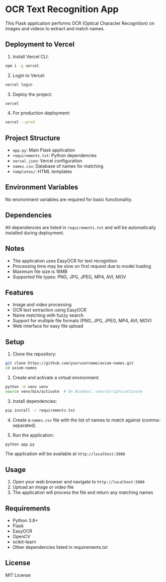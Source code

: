 # OCR Text Recognition App

This Flask application performs OCR (Optical Character Recognition) on images and videos to extract and match names.

## Deployment to Vercel

1. Install Vercel CLI:
```bash
npm i -g vercel
```

2. Login to Vercel:
```bash
vercel login
```

3. Deploy the project:
```bash
vercel
```

4. For production deployment:
```bash
vercel --prod
```

## Project Structure
- `app.py`: Main Flask application
- `requirements.txt`: Python dependencies
- `vercel.json`: Vercel configuration
- `names.csv`: Database of names for matching
- `templates/`: HTML templates

## Environment Variables
No environment variables are required for basic functionality.

## Dependencies
All dependencies are listed in `requirements.txt` and will be automatically installed during deployment.

## Notes
- The application uses EasyOCR for text recognition
- Processing time may be slow on first request due to model loading
- Maximum file size is 16MB
- Supported file types: PNG, JPG, JPEG, MP4, AVI, MOV

## Features

- Image and video processing
- OCR text extraction using EasyOCR
- Name matching with fuzzy search
- Support for multiple file formats (PNG, JPG, JPEG, MP4, AVI, MOV)
- Web interface for easy file upload

## Setup

1. Clone the repository:
```bash
git clone https://github.com/yourusername/axiom-names.git
cd axiom-names
```

2. Create and activate a virtual environment:
```bash
python -m venv venv
source venv/bin/activate  # On Windows: venv\Scripts\activate
```

3. Install dependencies:
```bash
pip install -r requirements.txt
```

4. Create a `names.csv` file with the list of names to match against (comma-separated).

5. Run the application:
```bash
python app.py
```

The application will be available at `http://localhost:5000`

## Usage

1. Open your web browser and navigate to `http://localhost:5000`
2. Upload an image or video file
3. The application will process the file and return any matching names

## Requirements

- Python 3.8+
- Flask
- EasyOCR
- OpenCV
- scikit-learn
- Other dependencies listed in requirements.txt

## License

MIT License 